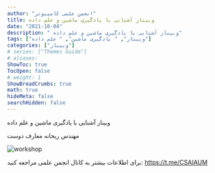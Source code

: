 ```yaml
---
author: "انجمن علمی کامپیوتر"
title: وبینار آشنایی با یادگیری ماشین و علم داده
date: "2021-10-04"
description: " وبینار آشنایی با یادگیری ماشین و علم داده"
tags: ["وبینار", " یادگیری ماشین", " علم داده"]
categories: ["وبینار"]
# series: ["Themes Guide"]
# aliases:
ShowToc: true
TocOpen: false
# weight: 1
ShowBreadCrumbs: true
math: true
hideMeta: false
searchHidden: false
---
```


 وبینار آشنایی با یادگیری ماشین و علم داده

مهندس ریحانه معارف دوست


![workshop](../images/photo_2021-11-04_22-01-47.jpg)


برای اطلاعات بیشتر به کانال انجمن علمی مراجعه کنید:
https://t.me/CSAIAUM